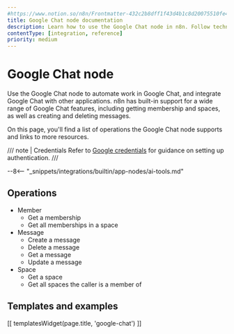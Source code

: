 ```yaml
---
#https://www.notion.so/n8n/Frontmatter-432c2b8dff1f43d4b1c8d20075510fe4
title: Google Chat node documentation
description: Learn how to use the Google Chat node in n8n. Follow technical documentation to integrate Google Chat node into your workflows.
contentType: [integration, reference]
priority: medium
---
```


# Google Chat node

Use the Google Chat node to automate work in Google Chat, and integrate Google Chat with other applications. n8n has built-in support for a wide range of Google Chat features, including getting membership and spaces, as well as creating and deleting messages. 

On this page, you'll find a list of operations the Google Chat node supports and links to more resources.

/// note | Credentials
Refer to [Google credentials](/integrations/builtin/credentials/google/index.md) for guidance on setting up authentication. 
///

--8<-- "_snippets/integrations/builtin/app-nodes/ai-tools.md"

## Operations

* Member
    * Get a membership
    * Get all memberships in a space
* Message
    * Create a message
    * Delete a message
    * Get a message
    * Update a message
* Space
    * Get a space
    * Get all spaces the caller is a member of

## Templates and examples

<!-- see https://www.notion.so/n8n/Pull-in-templates-for-the-integrations-pages-37c716837b804d30a33b47475f6e3780 -->
[[ templatesWidget(page.title, 'google-chat') ]]
